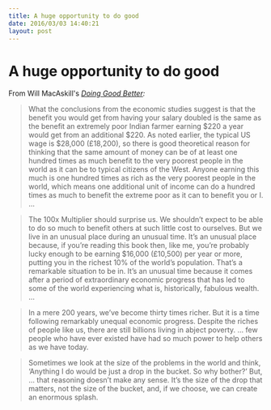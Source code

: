 ```yaml
---
title: A huge opportunity to do good
date: 2016/03/03 14:40:21
layout: post
---
```


# A huge opportunity to do good

From Will MacAskill's _[Doing Good Better](http://www.goodreads.com/book/show/23398748-doing-good-better):_

> What the conclusions from the economic studies suggest is that the benefit you would get from having your salary doubled is the same as the benefit an extremely poor Indian farmer earning $220 a year would get from an additional $220. As noted earlier, the typical US wage is $28,000 (£18,200), so there is good theoretical reason for thinking that the same amount of money can be of at least one hundred times as much benefit to the very poorest people in the world as it can be to typical citizens of the West. Anyone earning this much is one hundred times as rich as the very poorest people in the world, which means one additional unit of income can do a hundred times as much to benefit the extreme poor as it can to benefit you or I. ...

> The 100x Multiplier should surprise us. We shouldn’t expect to be able to do so much to benefit others at such little cost to ourselves. But we live in an unusual place during an unusual time. It’s an unusual place because, if you’re reading this book then, like me, you’re probably lucky enough to be earning $16,000 (£10,500) per year or more, putting you in the richest 10% of the world’s population. That’s a remarkable situation to be in. It’s an unusual time because it comes after a period of extraordinary economic progress that has led to some of the world experiencing what is, historically, fabulous wealth. ...

> In a mere 200 years, we’ve become thirty times richer. But it is a time following remarkably unequal economic progress. Despite the riches of people like us, there are still billions living in abject poverty. ... few people who have ever existed have had so much power to help others as we have today.

> Sometimes we look at the size of the problems in the world and think, ‘Anything I do would be just a drop in the bucket. So why bother?’ But, ... that reasoning doesn’t make any sense. It’s the size of the drop that matters, not the size of the bucket, and, if we choose, we can create an enormous splash.
